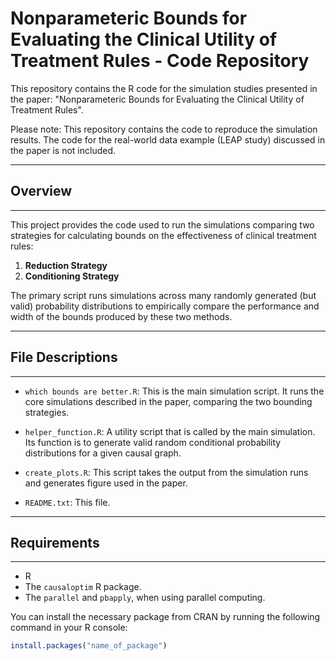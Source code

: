 Nonparameteric Bounds for Evaluating the Clinical Utility of
Treatment Rules - Code Repository
======================================================================

This repository contains the R code for the simulation studies presented in the paper: "Nonparameteric Bounds for Evaluating the Clinical Utility of
Treatment Rules".

Please note: This repository contains the code to reproduce the simulation results. The code for the real-world data example (LEAP study) discussed in the paper is not included.

-----------------------
## Overview
-----------------------

This project provides the code used to run the simulations comparing two strategies for calculating bounds on the effectiveness of clinical treatment rules:

1.  **Reduction Strategy**
2.  **Conditioning Strategy**

The primary script runs simulations across many randomly generated (but valid) probability distributions to empirically compare the performance and width of the bounds produced by these two methods.

-----------------------
## File Descriptions
-----------------------

- `which bounds are better.R`:
  This is the main simulation script. It runs the core simulations described in the paper, comparing the two bounding strategies.

- `helper_function.R`:
  A utility script that is called by the main simulation. Its function is to generate valid random conditional probability distributions for a given causal graph.

- `create_plots.R`:
  This script takes the output from the simulation runs and generates figure used in the paper.

- `README.txt`:
  This file.

-----------------------
## Requirements
-----------------------

- R
- The `causaloptim` R package.
- The `parallel` and `pbapply`, when using parallel computing.

You can install the necessary package from CRAN by running the following command in your R console:

```R
install.packages("name_of_package")
